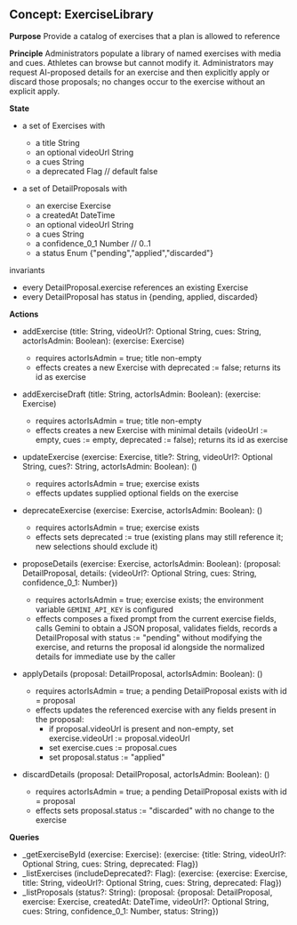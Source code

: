 ## Concept: ExerciseLibrary

**Purpose** Provide a catalog of exercises that a plan is allowed to reference

**Principle** Administrators populate a library of named exercises with media
and cues. Athletes can browse but cannot modify it. Administrators may request
AI-proposed details for an exercise and then explicitly apply or discard those
proposals; no changes occur to the exercise without an explicit apply.

**State**

- a set of Exercises with
  - a title String
  - an optional videoUrl String
  - a cues String
  - a deprecated Flag // default false

- a set of DetailProposals with
  - an exercise Exercise
  - a createdAt DateTime
  - an optional videoUrl String
  - a cues String
  - a confidence_0_1 Number // 0..1
  - a status Enum {"pending","applied","discarded"}

invariants

- every DetailProposal.exercise references an existing Exercise
- every DetailProposal has status in {pending, applied, discarded}

**Actions**

- addExercise (title: String, videoUrl?: Optional String, cues: String,
  actorIsAdmin: Boolean): (exercise: Exercise)
  - requires actorIsAdmin = true; title non-empty
  - effects creates a new Exercise with deprecated := false; returns its id as
    exercise

- addExerciseDraft (title: String, actorIsAdmin: Boolean): (exercise: Exercise)
  - requires actorIsAdmin = true; title non-empty
  - effects creates a new Exercise with minimal details (videoUrl := empty, cues
    := empty, deprecated := false); returns its id as exercise

- updateExercise (exercise: Exercise, title?: String, videoUrl?: Optional
  String, cues?: String, actorIsAdmin: Boolean): ()
  - requires actorIsAdmin = true; exercise exists
  - effects updates supplied optional fields on the exercise

- deprecateExercise (exercise: Exercise, actorIsAdmin: Boolean): ()
  - requires actorIsAdmin = true; exercise exists
  - effects sets deprecated := true (existing plans may still reference it; new
    selections should exclude it)

- proposeDetails (exercise: Exercise, actorIsAdmin: Boolean): (proposal:
  DetailProposal, details: {videoUrl?: Optional String, cues: String,
  confidence_0_1: Number})
  - requires actorIsAdmin = true; exercise exists; the environment variable
    `GEMINI_API_KEY` is configured
  - effects composes a fixed prompt from the current exercise fields, calls
    Gemini to obtain a JSON proposal, validates fields, records a DetailProposal
    with status := "pending" without modifying the exercise, and returns the
    proposal id alongside the normalized details for immediate use by the caller

- applyDetails (proposal: DetailProposal, actorIsAdmin: Boolean): ()
  - requires actorIsAdmin = true; a pending DetailProposal exists with id =
    proposal
  - effects updates the referenced exercise with any fields present in the
    proposal:
    - if proposal.videoUrl is present and non-empty, set exercise.videoUrl :=
      proposal.videoUrl
    - set exercise.cues := proposal.cues
    - set proposal.status := "applied"

- discardDetails (proposal: DetailProposal, actorIsAdmin: Boolean): ()
  - requires actorIsAdmin = true; a pending DetailProposal exists with id =
    proposal
  - effects sets proposal.status := "discarded" with no change to the exercise

**Queries**

- _getExerciseById (exercise: Exercise): (exercise: {title: String, videoUrl?:
  Optional String, cues: String, deprecated: Flag})
- _listExercises (includeDeprecated?: Flag): (exercise: {exercise: Exercise,
  title: String, videoUrl?: Optional String, cues: String, deprecated: Flag})
- _listProposals (status?: String): (proposal: {proposal: DetailProposal,
  exercise: Exercise, createdAt: DateTime, videoUrl?: Optional String, cues:
  String, confidence_0_1: Number, status: String})
